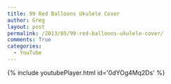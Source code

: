 ```yaml
---
title: 99 Red Balloons Ukulele Cover
author: Greg
layout: post
permalink: /2013/05/99-red-balloons-ukulele-cover/
comments: True
categories:
  - YouTube
---
```


{% include youtubePlayer.html id='0dYOg4Mq2Ds' %}
